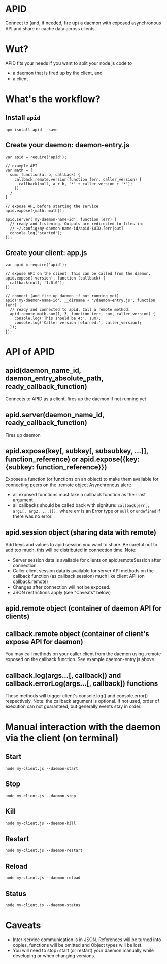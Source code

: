APID
====

Connect to (and, if needed, fire up) a daemon with exposed asynchronous API and
share or cache data across clients.


# Wut?
APID fits your needs if you want to split your node.js code to
- a daemon that is fired up by the client, and
- a client

# What's the workflow?
## Install `apid`
    npm isntall apid --save
## Create your daemon: daemon-entry.js
    var apid = require('apid');

    // example API
    var math = {
      sum: function(a, b, callback) {
        callback.remote.version(function (err, caller_version) {
          callback(null, a + b, '*' + caller_version + '*');
        });
      }
    }

    // expose API before starting the service
    apid.expose({math: math});

    apid.server('my-daemon-name-id', function (err) {
      // ready and listening. Outputs are redirected to files in:
      // ~/.config/my-daemon-name-id/apid-$UID.[err|out]
      console.log('started');
    });

## Create your client: app.js
    var apid = require('apid');

    // expose API on the client. This can be called from the daemon.
    apid.expose('version', function (callback) {
      callback(null, '1.0.0');
    });

    // connect (and fire up daemon if not running yet)
    apid('my-daemon-name-id', __dirname + '/daemon-entry.js', function (err) {
      // ready and connected to apid. Call a remote method:
      apid.remote.math.sum(1, 3, function (err, sum, caller_version) {
        console.log('This should be 4:', sum);
        console.log('Caller version returned:', caller_version);
      });
    });


# API of APID
## apid(daemon_name_id, daemon_entry_absolute_path, ready_callback_function)
Connects to APID as a client, fires up the daemon if not running yet

## apid.server(daemon_name_id, ready_callback_function)
Fires up daemon

## apid.expose(key[, subkey[, subsubkey, ...]], function_reference) or apid.expose({key: {subkey: function_reference}})
Exposes a function (or functions on an object) to make them available for connecting peers on the .remote object
Asynchronous alert:
- all exposed functions must take a callback function as their last argument
- all callbacks should be called back with signiture: `callback(err[, arg1[, arg2, ...]]);` where err is an Error type or `null` or `undefined` if there was no error.

## apid.session object (sharing data with remote)
Add keys and values to apid.session you want to share. Be careful not to add too much, this will be distributed in connection time.
Note:
- Server session data is available for clients on apid.remoteSession after connection
- Caller client session data is available for server API methods on the callback function (as callback.session) much like client API (on callback.remote)
- Changes after connection will not be exposed.
- JSON restrictions apply (see "Caveats" below)

## apid.remote object (container of daemon API for clients)

## callback.remote object (container of client's expose API for daemon)
You may call methods on your caller client from the daemon using .remote exposed on the callback function.
See example daemon-entry.js above.

## callback.log(args...[, callback]) and callback.errorLog(args...[, callback]) functions
These methods will trigger client's console.log() and console.error() respectively.
Note: the callback argument is optional. If not used, order of execution can not guaranteed, but generally events stay in order.

# Manual interaction with the daemon via the client (on terminal)
## Start
    node my-client.js --daemon-start
## Stop
    node my-client.js --daemon-stop
## Kill
    node my-client.js --daemon-kill
## Restart
    node my-client.js --daemon-restart
## Reload
    node my-client.js --daemon-reload
## Status
    node my-client.js --daemon-status


# Caveats
- Inter-service communication is in JSON. References will be turned into copies, functions will be omitted and Object types will be lost.
- You will need to stop+start (or restart) your daemon manually while developing or when changing versions.
